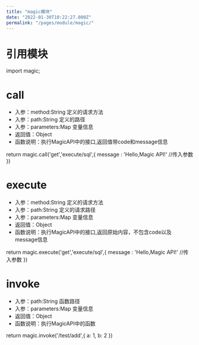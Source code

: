 ```yaml
---
title: "magic模块"
date: "2022-01-30T10:22:27.000Z"
permalink: "/pages/module/magic/"
---
```

# 引用模块

import magic;



# call

 * 入参：method:String 定义的请求方法
 * 入参：path:String 定义的路径
 * 入参：parameters:Map 变量信息
 * 返回值：Object
 * 函数说明：执行MagicAPI中的接口,返回值带code和message信息

return magic.call('get','execute/sql',{
    message : 'Hello,Magic API!' //传入参数 
})



# execute

 * 入参：method:String 定义的请求方法
 * 入参：path:String 定义的请求路径
 * 入参：parameters:Map 变量信息
 * 返回值：Object
 * 函数说明：执行MagicAPI中的接口,返回原始内容，不包含code以及message信息

return magic.execute('get','execute/sql',{
    message : 'Hello,Magic API!' //传入参数 
})



# invoke

 * 入参：path:String 函数路径
 * 入参：parameters:Map 变量信息
 * 返回值：Object
 * 函数说明：执行MagicAPI中的函数

return magic.invoke('/test/add',{
    a: 1,
    b: 2
})
